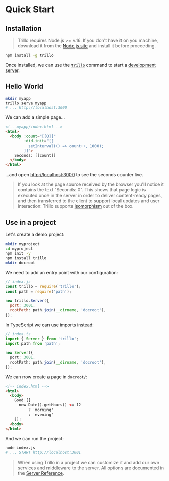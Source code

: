 # Quick Start

## Installation

> Trillo requires Node.js >= v.16. If you don't have it on you machine, download it from the [Node.js site](https://nodejs.org/en) and install it before proceeding.

```sh
npm install -g trillo
```

Once installed, we can use the [`trillo`](https://trillojs.dev/docs/reference/cli) command to start a [development server](https://trillojs.dev/docs/reference/server#development-mode).

## Hello World

```sh
mkdir myapp
trillo serve myapp
# ... http://localhost:3000
```

We can add a simple page...

```html
<!-- myapp/index.html -->
<html>
  <body :count="[[0]]"
        :did-init="[[
          setInterval(() => count++, 1000);
        ]]">
    Seconds: [[count]]
  </body>
</html>
```

...and open [http://localhost:3000](http://localhost:3000/) to see the seconds counter live.

> If you look at the page source received by the browser you'll notice it contains the text "Seconds: 0". This shows that page logic is executed once in the server in order to deliver content-ready pages, and then transferred to the client to support local updates and user interaction: Trillo supports [isomorphism](https://en.wikipedia.org/wiki/Isomorphic\_JavaScript) out of the box.

## Use in a project

Let's create a demo project:

```sh
mkdir myproject
cd myproject
npm init -y
npm install trillo
mkdir docroot
```

We need to add an entry point with our configuration:

```js
// index.js
const trillo = require('trillo');
const path = require('path');

new trillo.Server({
  port: 3001,
  rootPath: path.join(__dirname, 'docroot'),
});
```

In TypeScript we can use imports instead:

```ts
// index.ts
import { Server } from 'trillo';
import path from 'path';

new Server({
  port: 3001,
  rootPath: path.join(__dirname, 'docroot'),
});
```

We can now create a page in `docroot/`:

```html
<!-- index.html -->
<html>
  <body>
    Good [[
      new Date().getHours() <= 12
          ? 'morning'
          : 'evening'
    ]]!
  <body>
</html>
```

And we can run the project:

```sh
node index.js
# ... START http://localhost:3001
```

> When using Trillo in a project we can customize it and add our own services and middleware to the server. All options are documented in the [Server Reference](https://trillojs.dev/docs/reference/server).
